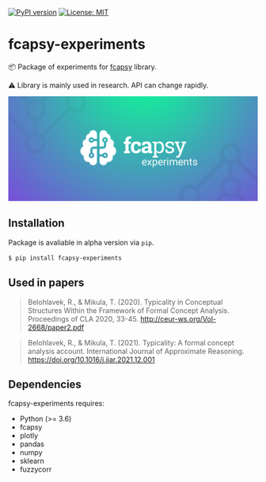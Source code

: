 [![PyPI version](https://badge.fury.io/py/fcapsy-experiments.svg)](https://badge.fury.io/py/fcapsy-experiments)
[![License: MIT](https://img.shields.io/badge/License-MIT-yellow.svg)](https://opensource.org/licenses/MIT)

# fcapsy-experiments
📦 Package of experiments for [fcapsy](https://github.com/mikulatomas/fcapsy) library.

⚠️ Library is mainly used in research. API can change rapidly.

![logo](https://github.com/mikulatomas/fcapsy-experiments/raw/main/logo.png)

## Installation
Package is avaliable in alpha version via `pip`.

```bash
$ pip install fcapsy-experiments
```

## Used in papers
> Belohlavek, R., & Mikula, T. (2020). Typicality in Conceptual Structures Within the Framework of Formal Concept Analysis. Proceedings of CLA 2020, 33-45.
http://ceur-ws.org/Vol-2668/paper2.pdf

> Belohlavek, R., & Mikula, T. (2021). Typicality: A formal concept analysis account. International Journal of Approximate Reasoning.
https://doi.org/10.1016/j.ijar.2021.12.001

## Dependencies

fcapsy-experiments requires:

* Python (>= 3.6)
* fcapsy
* plotly
* pandas
* numpy
* sklearn
* fuzzycorr
